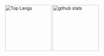 <p align="left"> 
  <img alt="Top Langs" height="150px" src="https://github-readme-stats.vercel.app/api/top-langs/?username=shimi-chans-tree&show_icons=true&theme=onedark&count_private=true)](https://github.com/anuraghazra/github-readme-stats" />
  
  <img alt="github stats" height="150px" src="https://github-readme-stats.vercel.app/api?username=shimi-chans-tree&show_icons=true&count_private=true" />
</p>
